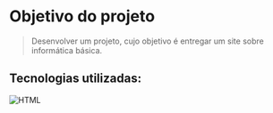# **Objetivo do projeto**

> Desenvolver um projeto, cujo objetivo é entregar um site sobre informática básica.

## Tecnologias utilizadas:
![HTML](https://w7.pngwing.com/pngs/201/90/png-transparent-logo-html-html)